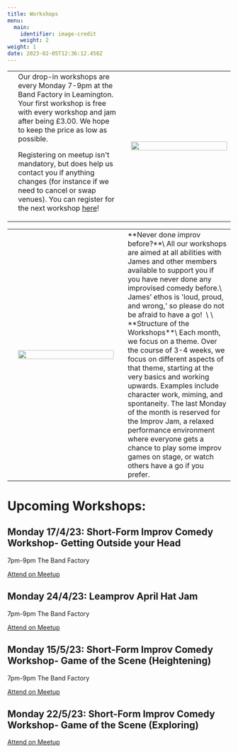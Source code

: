 ```yaml
---
title: Workshops
menu:
  main:
    identifier: image-credit
    weight: 2
weight: 1
date: 2023-02-05T12:36:12.458Z
---
```

<table width="100%" BORDER="0">
  <td>
  <td width="50%">Our drop-in workshops are every Monday 7-9pm at the Band Factory in Leamington. Your first workshop is free with every workshop and jam after being £3.00. We hope to keep the price as low as possible.

Registering on meetup isn't mandatory, but does help us contact you if anything changes (for instance if we need to cancel or swap venues). You can register for the next workshop [here](https://www.meetup.com/leamprov/)!
</td>
  </td><td>
  <td width="50%"><img src="https://secure.meetupstatic.com/photos/event/3/4/a/600_500580842.webp?w=1920" width="100%"></img></td>
  </td>
</table>


<!--StartFragment-->

<table width="100%" BORDER="0">
  <td>
  <td width="50%"><img src="blob:https://leamprov.com/8452b7e9-5c17-47c5-b3be-42b752d608a3" width="100%"></img></td>
  </td><td>
  <td width="50%">
**Never done improv before?**\
All our workshops are aimed at all abilities with James and other members available to support you if you have never done any improvised comedy before.\
James’ ethos is 'loud, proud, and wrong,' so please do not be afraid to have a go!  \
\
**Structure of the Workshops**\
Each month, we focus on a theme. Over the course of 3-4 weeks, we focus on different aspects of that theme, starting at the very basics and working upwards. Examples include character work, miming, and spontaneity. The last Monday of the month is reserved for the Improv Jam, a relaxed performance environment where everyone gets a chance to play some improv games on stage, or watch others have a go if you prefer.</td>
  </td>
</table>


<!--EndFragment-->

# Upcoming Workshops:

## Monday 17/4/23: Short-Form Improv Comedy Workshop- Getting Outside your Head

7pm-9pm The Band Factory

[Attend on Meetup](https://www.meetup.com/leamprov/events/292537665/?utm_medium=referral&utm_campaign=share-btn_savedevents_share_modal&utm_source=link)

## Monday 24/4/23: Leamprov April Hat Jam

7pm-9pm The Band Factory

[Attend on Meetup](https://www.meetup.com/leamprov/events/289610341/?utm_medium=referral&utm_campaign=share-btn_savedevents_share_modal&utm_source=link)

## Monday 15/5/23: Short-Form Improv Comedy Workshop- Game of the Scene (Heightening)

7pm-9pm The Band Factory

[Attend on Meetup](https://www.meetup.com/leamprov/events/292665922/?utm_medium=referral&utm_campaign=share-btn_savedevents_share_modal&utm_source=link)

## Monday 22/5/23: Short-Form Improv Comedy Workshop- Game of the Scene (Exploring)

[Attend on Meetup](https://www.meetup.com/leamprov/events/292665948/?utm_medium=referral&utm_campaign=share-btn_savedevents_share_modal&utm_source=link)